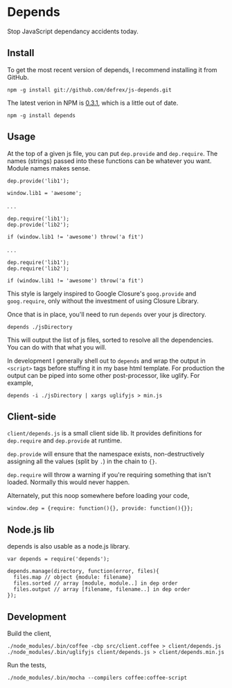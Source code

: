 # Depends

Stop JavaScript dependancy accidents today.

## Install

To get the most recent version of depends, I recommend installing it from GitHub.

    npm -g install git://github.com/defrex/js-depends.git


The latest verion in NPM is [0.3.1](https://github.com/defrex/js-depends/tree/6924fa80b9292fc48a7d64aa2a752998c42f60ba), which is a little out of date.

    npm -g install depends

## Usage

At the top of a given js file, you can put `dep.provide` and `dep.require`. The names (strings) passed into these functions can be whatever you want. Module names makes sense.

    dep.provide('lib1');

    window.lib1 = 'awesome';

. . .

    dep.require('lib1');
    dep.provide('lib2');

    if (window.lib1 != 'awesome') throw('a fit')

. . .

    dep.require('lib1');
    dep.require('lib2');

    if (window.lib1 != 'awesome') throw('a fit')

This style is largely inspired to Google Closure's `goog.provide` and `goog.require`, only without the investment of using Closure Library.

Once that is in place, you'll need to run `depends` over your js directory.

    depends ./jsDirectory

This will output the list of js files, sorted to resolve all the dependencies. You can do with that what you will.

In development I generally shell out to `depends` and wrap the output in `<script>` tags before stuffing it in my base html template. For production the output can be piped into some other post-processor, like uglify. For example,

    depends -i ./jsDirectory | xargs uglifyjs > min.js

## Client-side

`client/depends.js` is a small client side lib. It provides definitions for `dep.require` and `dep.provide` at runtime.

`dep.provide` will ensure that the namespace exists, non-destructively assigning all the values (split by `.`) in the chain to `{}`.

`dep.require` will throw a warning if you're requiring something that isn't loaded. Normally this would never happen.

Alternately, put this noop somewhere before loading your code,

    window.dep = {require: function(){}, provide: function(){}};

## Node.js lib

depends is also usable as a node.js library.

    var depends = require('depends');

    depends.manage(directory, function(error, files){
      files.map // object {module: filename}
      files.sorted // array [module, module..] in dep order
      files.output // array [filename, filename..] in dep order
    });


## Development

Build the client,

    ./node_modules/.bin/coffee -cbp src/client.coffee > client/depends.js
    ./node_modules/.bin/uglifyjs client/depends.js > client/depends.min.js

Run the tests,

    ./node_modules/.bin/mocha --compilers coffee:coffee-script
